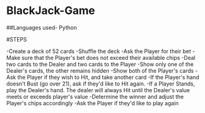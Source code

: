 # BlackJack-Game
##Languages used- Python

#STEPS

-Create a deck of 52 cards
-Shuffle the deck
-Ask the Player for their bet
-Make sure that the Player's bet does not exceed their available chips
-Deal two cards to the Dealer and two cards to the Player
-Show only one of the Dealer's cards, the other remains hidden
-Show both of the Player's cards
-Ask the Player if they wish to Hit, and take another card
-If the Player's hand doesn't Bust (go over 21), ask if they'd like to Hit again.
-If a Player Stands, play the Dealer's hand. The dealer will always Hit until the Dealer's value meets or exceeds player's value
-Determine the winner and adjust the Player's chips accordingly
-Ask the Player if they'd like to play again

